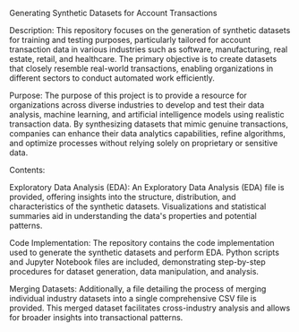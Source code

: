 Generating Synthetic Datasets for Account Transactions

Description:
This repository focuses on the generation of synthetic datasets for training and testing purposes, particularly tailored for account transaction data in various industries such as software, manufacturing, real estate, retail, and healthcare. The primary objective is to create datasets that closely resemble real-world transactions, enabling organizations in different sectors to conduct automated work efficiently.

Purpose:
The purpose of this project is to provide a resource for organizations across diverse industries to develop and test their data analysis, machine learning, and artificial intelligence models using realistic transaction data. By synthesizing datasets that mimic genuine transactions, companies can enhance their data analytics capabilities, refine algorithms, and optimize processes without relying solely on proprietary or sensitive data.

Contents:

Exploratory Data Analysis (EDA): An Exploratory Data Analysis (EDA) file is provided, offering insights into the structure, distribution, and characteristics of the synthetic datasets. Visualizations and statistical summaries aid in understanding the data's properties and potential patterns.

Code Implementation: The repository contains the code implementation used to generate the synthetic datasets and perform EDA. Python scripts and Jupyter Notebook files are included, demonstrating step-by-step procedures for dataset generation, data manipulation, and analysis.

Merging Datasets: Additionally, a file detailing the process of merging individual industry datasets into a single comprehensive CSV file is provided. This merged dataset facilitates cross-industry analysis and allows for broader insights into transactional patterns.
